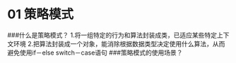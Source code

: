 # 01 策略模式

###什么是策略模式？
    1.将一组特定的行为和算法封装成类，已适应某些特定上下文环境
    2.把算法封装成一个对象，能消除根据数据类型决定使用什么算法，从而避免使用if－else switch－case语句
###策略模式的使用场景？

